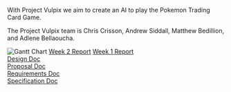 With Project Vulpix we aim to create an AI to play the Pokemon Trading Card Game.

The Project Vulpix team is
Chris Crisson, Andrew Siddall, Matthew Bedillion, and Adlene Bellaoucha.

![Gantt Chart](https://seniorprojectptcg.github.io/Vulpix/assets/Vulpix_Gantt.JPG) 
[Week 2 Report](https://seniorprojectptcg.github.io/Vulpix/assets/ProjectVulpixWk2.pdf) 
[Week 1 Report](https://seniorprojectptcg.github.io/Vulpix/assets/ProjectVulpixWk1.pdf)  
[Design Doc](https://seniorprojectptcg.github.io/Vulpix/assets/DesignDoc.pdf)  
[Proposal Doc](https://seniorprojectptcg.github.io/Vulpix/assets/ProposalDoc.pdf)  
[Requirements Doc](https://seniorprojectptcg.github.io/Vulpix/assets/RequirementsDoc.pdf)  
[Specification Doc](https://seniorprojectptcg.github.io/Vulpix/assets/SpecificationDoc.pdf)  
